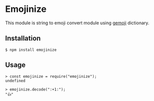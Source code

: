 # Emojinize

This module is string to emoji convert module using [gemoji](https://github.com/github/gemoji) dictionary.

## Installation

```
$ npm install emojinize
```

## Usage

```
> const emojinize = require("emojinize");
undefined

> emojinize.decode(":+1:");
"👍"
```
